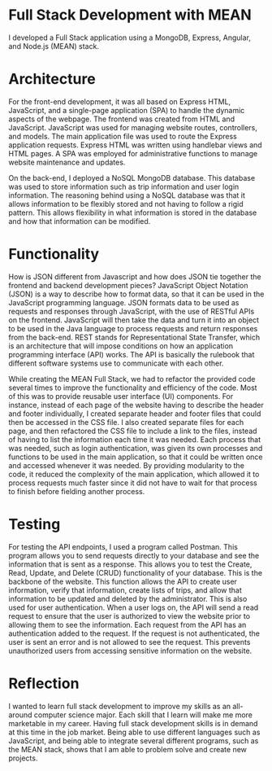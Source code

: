# Full Stack Development with MEAN

I developed a Full Stack application using a MongoDB, Express, Angular, and Node.js (MEAN) stack. 

# Architecture
For the front-end development, it was all based on Express HTML, JavaScript, and a single-page application (SPA) to handle the dynamic aspects of the webpage. The frontend was created from HTML and JavaScript. JavaScript was used for managing website routes, controllers, and models. The main application file was used to route the Express application requests. Express HTML was written using handlebar views and HTML pages. A SPA was employed for administrative functions to manage website maintenance and updates.

On the back-end, I deployed a NoSQL MongoDB database. This database was used to store information such as trip information and user login information. The reasoning behind using a NoSQL database was that it allows information to be flexibly stored and not having to follow a rigid pattern. This allows flexibility in what information is stored in the database and how that information can be modified. 

# Functionality
How is JSON different from Javascript and how does JSON tie together the frontend and backend development pieces?
JavaScript Object Notation (JSON) is a way to describe how to format data, so that it can be used in the JavaScript programming language. JSON formats data to be used as requests and responses through JavaScript, with the use of RESTful APIs on the frontend. JavaScript will then take the data and turn it into an object to be used in the Java language to process requests and return responses from the back-end. REST stands for Representational State Transfer, which is an architecture that will impose conditions on how an application programming interface (API) works. The API is basically the rulebook that different software systems use to communicate with each other.

While creating the MEAN Full Stack, we had to refactor the provided code several times to improve the functionality and efficiency of the code. Most of this was to provide reusable user interface (UI) components. For instance, instead of each page of the website having to describe the header and footer individually, I created separate header and footer files that could then be accessed in the CSS file. I also created separate files for each page, and then refactored the CSS file to include a link to the files, instead of having to list the information each time it was needed. Each process that was needed, such as login authentication, was given its own processes and functions to be used in the main application, so that it could be written once and accessed whenever it was needed. By providing modularity to the code, it reduced the complexity of the main application, which allowed it to process requests much faster since it did not have to wait for that process to finish before fielding another process.

# Testing
For testing the API endpoints, I used a program called Postman. This program allows you to send requests directly to your database and see the information that is sent as a response. This allows you to test the Create, Read, Update, and Delete (CRUD) functionality of your database. This is the backbone of the website. This function allows the API to create user information, verify that information, create lists of trips, and allow that information to be updated and deleted by the administrator. This is also used for user authentication. When a user logs on, the API will send a read request to ensure that the user is authorized to view the website prior to allowing them to see the information. Each request from the API has an authentication added to the request. If the request is not authenticated, the user is sent an error and is not allowed to see the request. This prevents unauthorized users from accessing sensitive information on the website.

# Reflection
I wanted to learn full stack development to improve my skills as an all-around computer science major. Each skill that I learn will make me more marketable in my career. Having full stack development skills is in demand at this time in the job market. Being able to use different languages such as JavaScript, and being able to integrate several different programs, such as the MEAN stack, shows that I am able to problem solve and create new projects.

